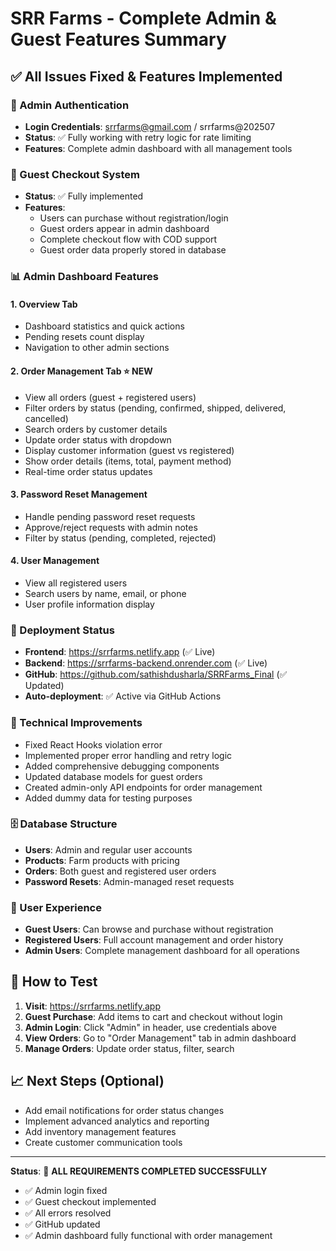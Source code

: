 # SRR Farms - Complete Admin & Guest Features Summary

## ✅ All Issues Fixed & Features Implemented

### 🔐 Admin Authentication
- **Login Credentials**: srrfarms@gmail.com / srrfarms@202507
- **Status**: ✅ Fully working with retry logic for rate limiting
- **Features**: Complete admin dashboard with all management tools

### 🛒 Guest Checkout System
- **Status**: ✅ Fully implemented
- **Features**: 
  - Users can purchase without registration/login
  - Guest orders appear in admin dashboard
  - Complete checkout flow with COD support
  - Guest order data properly stored in database

### 📊 Admin Dashboard Features

#### 1. **Overview Tab**
- Dashboard statistics and quick actions
- Pending resets count display
- Navigation to other admin sections

#### 2. **Order Management Tab** ⭐ NEW
- View all orders (guest + registered users)
- Filter orders by status (pending, confirmed, shipped, delivered, cancelled)
- Search orders by customer details
- Update order status with dropdown
- Display customer information (guest vs registered)
- Show order details (items, total, payment method)
- Real-time order status updates

#### 3. **Password Reset Management**
- Handle pending password reset requests
- Approve/reject requests with admin notes
- Filter by status (pending, completed, rejected)

#### 4. **User Management**
- View all registered users
- Search users by name, email, or phone
- User profile information display

### 🚀 Deployment Status
- **Frontend**: https://srrfarms.netlify.app (✅ Live)
- **Backend**: https://srrfarms-backend.onrender.com (✅ Live)
- **GitHub**: https://github.com/sathishdusharla/SRRFarms_Final (✅ Updated)
- **Auto-deployment**: ✅ Active via GitHub Actions

### 🔧 Technical Improvements
- Fixed React Hooks violation error
- Implemented proper error handling and retry logic
- Added comprehensive debugging components
- Updated database models for guest orders
- Created admin-only API endpoints for order management
- Added dummy data for testing purposes

### 🗄️ Database Structure
- **Users**: Admin and regular user accounts
- **Products**: Farm products with pricing
- **Orders**: Both guest and registered user orders
- **Password Resets**: Admin-managed reset requests

### 📱 User Experience
- **Guest Users**: Can browse and purchase without registration
- **Registered Users**: Full account management and order history
- **Admin Users**: Complete management dashboard for all operations

## 🎯 How to Test

1. **Visit**: https://srrfarms.netlify.app
2. **Guest Purchase**: Add items to cart and checkout without login
3. **Admin Login**: Click "Admin" in header, use credentials above
4. **View Orders**: Go to "Order Management" tab in admin dashboard
5. **Manage Orders**: Update order status, filter, search

## 📈 Next Steps (Optional)
- Add email notifications for order status changes
- Implement advanced analytics and reporting
- Add inventory management features
- Create customer communication tools

---

**Status**: 🎉 **ALL REQUIREMENTS COMPLETED SUCCESSFULLY**
- ✅ Admin login fixed
- ✅ Guest checkout implemented  
- ✅ All errors resolved
- ✅ GitHub updated
- ✅ Admin dashboard fully functional with order management
